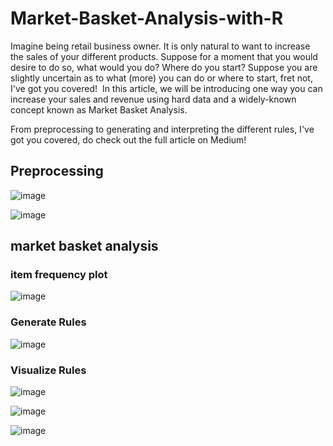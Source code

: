 # Market-Basket-Analysis-with-R

Imagine being retail business owner. It is only natural to want to increase the sales of your different products. Suppose for a moment that you would desire to do so, what would you do? Where do you start?
Suppose you are slightly uncertain as to what (more) you can do or where to start, fret not, I've got you covered! 
In this article, we will be introducing one way you can increase your sales and revenue using hard data and a widely-known concept known as Market Basket Analysis.

From preprocessing to generating and interpreting the different rules, I've got you covered, do check out the full article on Medium!
  
 ## Preprocessing
 
![image](https://user-images.githubusercontent.com/64979294/122782035-f2083c80-d2e2-11eb-8084-dd79b7ebe741.png)

![image](https://user-images.githubusercontent.com/64979294/122782221-1ebc5400-d2e3-11eb-978d-4cecd31bdc6c.png)

## market basket analysis
### item frequency plot

![image](https://user-images.githubusercontent.com/64979294/122782324-34ca1480-d2e3-11eb-82ce-a7f494721a5d.png)

### Generate Rules

![image](https://user-images.githubusercontent.com/64979294/122782426-4ca19880-d2e3-11eb-8430-a9ee82f35750.png)

### Visualize Rules

![image](https://user-images.githubusercontent.com/64979294/122782503-5c20e180-d2e3-11eb-9f23-835ba43c81f3.png)

![image](https://user-images.githubusercontent.com/64979294/122782566-693dd080-d2e3-11eb-864d-460883327683.png)

![image](https://user-images.githubusercontent.com/64979294/122782647-7955b000-d2e3-11eb-840f-2822c104ecfe.png)
